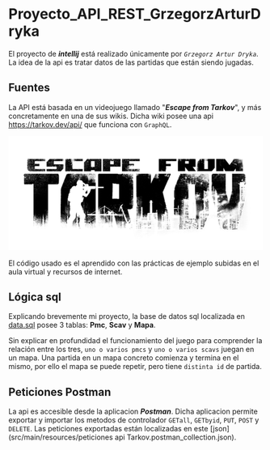 # Proyecto_API_REST_GrzegorzArturDryka


El proyecto de **_intellij_** está realizado únicamente por _`Grzegorz Artur Dryka`_.
La idea de la api es tratar datos de las partidas que están siendo jugadas.

## Fuentes

La API está basada en un videojuego llamado "**_Escape from Tarkov_**", y más concretamente en una de sus wikis. Dicha wiki posee una api https://tarkov.dev/api/ que funciona con `GraphQL`.

![](src/main/resources/img.png)

El código usado es el aprendido con las prácticas de ejemplo subidas en el aula virtual y recursos de internet. 

## Lógica sql

Explicando brevemente mi proyecto, la base de datos sql localizada en [data.sql](src/main/resources/data.sql) posee 3 tablas: **Pmc**, **Scav** y **Mapa**. 

Sin explicar en profundidad el funcionamiento del juego para comprender la relación entre los tres, `uno o varios pmcs` y `uno o varios scavs` juegan en un mapa. Una partida en un mapa concreto comienza y termina en el mismo, por ello el mapa se puede repetir, pero tiene `distinta id` de partida.

## Peticiones Postman

La api es accesible desde la aplicacion **_Postman_**. Dicha aplicacion permite exportar y importar los metodos de controlador `GETall`, `GETbyid`, `PUT`, `POST` y `DELETE`. 
Las peticiones exportadas  están localizadas en este [json](src/main/resources/peticiones api Tarkov.postman_collection.json).
